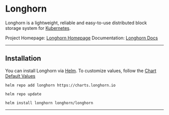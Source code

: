 # Longhorn

Longhorn is a lightweight, reliable and easy-to-use distributed block storage system for [Kubernetes](kubernetes.md).

Project Homepage: [Longhorn Homepage](https://longhorn.io)
Documentation: [Longhorn Docs](https://longhorn.io/docs/)

---
## Installation

You can install Longhorn via [Helm](tools/helm.md). To customize values, follow the [Chart Default Values](https://github.com/longhorn/longhorn/blob/master/chart/values.yaml)

```shell
helm repo add longhorn https://charts.longhorn.io

helm repo update

helm install longhorn longhorn/longhorn
```

---
